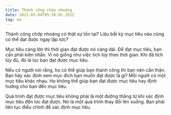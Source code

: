 ```yaml
---
title: Thành công chớp nhoáng
date: 2021-05-04T05:58:01.352Z
tag: me
---
```

Thành công chớp nhoáng có thật sự tồn tại? Liệu bất kỳ mục tiêu nào cũng có thể đạt được ngay lập tức? 

Mục tiêu càng lớn thì thời gian đạt được nó càng dài. Để đạt mục tiêu, bạn cần phải kiên nhẫn. Vì nó giống như việc tích lũy theo thời gian. Khi đã tích lũy đủ, đó là lúc bạn đạt được mục tiêu.

Nếu có người nói rằng, họ có thể giúp bạn thành công thì bạn nên cẩn thận. Bạn hãy xác định xem mục đích bạn muốn đạt được là gì? Mỗi người có một mục tiêu khác nhau. Họ không thể giúp bạn đạt được mục tiêu hay định hướng cho bạn đến mục tiêu.

Quá trình đạt được mục tiêu không phải là một đường thẳng từ khi xác định mục tiêu đến lúc đạt được. Nó là một quá trình thay đổi lên xuống. Bạn phải liên tục điều chỉnh để xác định mục tiêu.